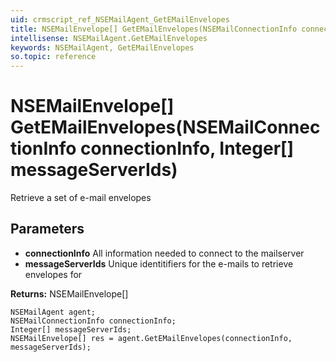 ```yaml
---
uid: crmscript_ref_NSEMailAgent_GetEMailEnvelopes
title: NSEMailEnvelope[] GetEMailEnvelopes(NSEMailConnectionInfo connectionInfo, Integer[] messageServerIds)
intellisense: NSEMailAgent.GetEMailEnvelopes
keywords: NSEMailAgent, GetEMailEnvelopes
so.topic: reference
---
```


# NSEMailEnvelope[] GetEMailEnvelopes(NSEMailConnectionInfo connectionInfo, Integer[] messageServerIds)

Retrieve a set of e-mail envelopes

## Parameters

* **connectionInfo** All information needed to connect to the mailserver
* **messageServerIds** Unique identitifiers for the e-mails to retrieve envelopes for

**Returns:** NSEMailEnvelope[]

```crmscript
NSEMailAgent agent;
NSEMailConnectionInfo connectionInfo;
Integer[] messageServerIds;
NSEMailEnvelope[] res = agent.GetEMailEnvelopes(connectionInfo, messageServerIds);
```

